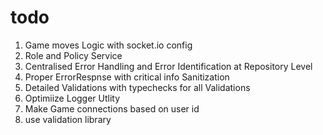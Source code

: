 # todo

1. Game moves Logic with socket.io config
2. Role and Policy Service
3. Centralised Error Handling and Error Identification at Repository Level
4. Proper ErrorRespnse with critical info Sanitization
5. Detailed Validations with typechecks for all Validations
6. Optimiize Logger Utlity
7. Make Game connections based on user id
8. use validation library
